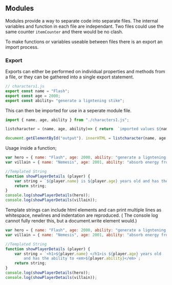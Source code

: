 ## Modules

Modules provide a way to separate code into separate files.  The internal variables and function in each file are independant.  Two files could use the same counter `itemCounter` and there would be no clash.  

To make functions or variables useable between files there is an export an import process.

### Export

Exports can either be performed on individual properties and methods from a file, or they can be gathered into a single export statement.

```javascript
// characters1.js
export const name = "Flash";
export const age = 2000;
export const ability= "generate a ligntening stike";
```
This can then be imported for use in a seperate module file. 

<div
  data-runkit
  data-runkit-evaluate-on-load="true"
  data-runkit-gutter-style="none"
  data-runkit-node-version="18"
>

```javascript
import { name, age, ability } from "./characters1.js";

listcharacter = (name, age, ability)=> { return  `imported values ${name} is ${age} years old and has the ability to ${ability}`};

document.getElementById("output"). innerHTML = listcharacter(name, age, ability);
```
</div>






Usage inside a function;

<div
  data-runkit
  data-runkit-evaluate-on-load="true"
  data-runkit-gutter-style="none"
  data-runkit-node-version="18"
>

```javascript
var hero = { name: "Flash", age: 2000, ability: "generate a ligntening stike" };
var villain = { name: "Nemesis", age: 2001, ability: "absorb energy from lightening" };

//Templated String
function showPlayerDetails (player) { 
    var string = `${player.name} is ${player.age} years old and has the ability to ${player.ability}`;
    return string;
}
console.log(showPlayerDetails(hero));
console.log(showPlayerDetails(villain));
```

</div>

Template strings can include html elements and can print multiple lines as whitespace, newlines and indentation are reproduced. ( The console log cannot fully render this, but a document.write element would.)

<div
  data-runkit
  data-runkit-evaluate-on-load="true"
  data-runkit-gutter-style="none"
  data-runkit-node-version="18"
>

```javascript
var hero = { name: "Flash", age: 2000, ability: "generate a ligntening stike" };
var villain = { name: "Nemesis", age: 2001, ability: "absorb energy from lightening" };

//Templated String
function showPlayerDetails (player) { 
    var string = `<h1>${player.name} </h1>is ${player.age} years old 
        and has the ability to <em>${player.ability}</em>`;
    return string;
}
console.log(showPlayerDetails(hero));
console.log(showPlayerDetails(villain));
```

</div>